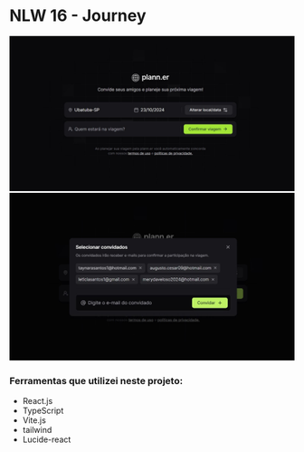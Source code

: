 # NLW 16 - Journey

![imagebackground](/public/initialPage.jpg)
![imagebackground](/public/modal_initial_page.jpg)

### Ferramentas que utilizei neste projeto:
- React.js
- TypeScript
- Vite.js
- tailwind
- Lucide-react